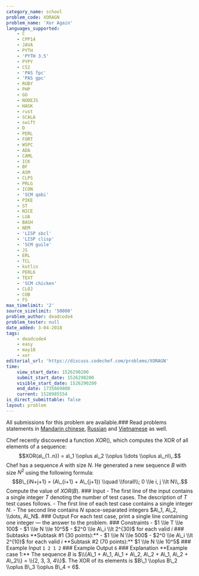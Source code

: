 ```yaml
---
category_name: school
problem_code: XORAGN
problem_name: 'Xor Again'
languages_supported:
    - C
    - CPP14
    - JAVA
    - PYTH
    - 'PYTH 3.5'
    - PYPY
    - CS2
    - 'PAS fpc'
    - 'PAS gpc'
    - RUBY
    - PHP
    - GO
    - NODEJS
    - HASK
    - rust
    - SCALA
    - swift
    - D
    - PERL
    - FORT
    - WSPC
    - ADA
    - CAML
    - ICK
    - BF
    - ASM
    - CLPS
    - PRLG
    - ICON
    - 'SCM qobi'
    - PIKE
    - ST
    - NICE
    - LUA
    - BASH
    - NEM
    - 'LISP sbcl'
    - 'LISP clisp'
    - 'SCM guile'
    - JS
    - ERL
    - TCL
    - kotlin
    - PERL6
    - TEXT
    - 'SCM chicken'
    - CLOJ
    - COB
    - FS
max_timelimit: '2'
source_sizelimit: '50000'
problem_author: deadcode4
problem_tester: null
date_added: 3-04-2018
tags:
    - deadcode4
    - easy
    - may18
    - xor
editorial_url: 'https://discuss.codechef.com/problems/XORAGN'
time:
    view_start_date: 1526290200
    submit_start_date: 1526290200
    visible_start_date: 1526290200
    end_date: 1735669800
    current: 1528985554
is_direct_submittable: false
layout: problem
---
```

All submissions for this problem are available.### Read problems statements in [Mandarin chinese](http://www.codechef.com/download/translated/MAY18/mandarin/XORAGN.pdf), [Russian](http://www.codechef.com/download/translated/MAY18/russian/XORAGN.pdf) and [Vietnamese](http://www.codechef.com/download/translated/MAY18/vietnamese/XORAGN.pdf) as well.

Chef recently discovered a function $XOR()$, which computes the XOR of all elements of a sequence: $$XOR(a\_{1..n}) = a\_1 \\oplus a\_2 \\oplus \\dots \\oplus a\_n\\,.$$ Chef has a sequence $A$ with size $N$. He generated a new sequence $B$ with size $N^2$ using the following formula: $$B\_{iN+j+1} = (A\_{i+1} + A\_{j+1}) \\quad \\forall\\; 0 \\le i, j \\lt N\\,.$$ Compute the value of $XOR(B)$. ### Input - The first line of the input contains a single integer $T$ denoting the number of test cases. The description of $T$ test cases follows. - The first line of each test case contains a single integer $N$. - The second line contains $N$ space-separated integers $A\_1, A\_2, \\dots, A\_N$. ### Output For each test case, print a single line containing one integer — the answer to the problem. ### Constraints - $1 \\le T \\le 100$ - $1 \\le N \\le 10^5$ - $2^0 \\le A\_i \\lt 2^{30}$ for each valid $i$ ### Subtasks \*\*Subtask #1 (30 points):\*\* - $1 \\le N \\le 500$ - $2^0 \\le A\_i \\lt 2^{10}$ for each valid $i$ \*\*Subtask #2 (70 points):\*\* $1 \\le N \\le 10^5$ ### Example Input ``` 1 2 1 2 ``` ### Example Output ``` 6 ``` ### Explanation \*\*Example case 1:\*\* The sequence $B$ is $\\{A\_1 + A\_1, A\_1 + A\_2, A\_2 + A\_1, A\_2 + A\_2\\} = \\{2, 3, 3, 4\\}$. The XOR of its elements is $B\_1 \\oplus B\_2 \\oplus B\_3 \\oplus B\_4 = 6$.

